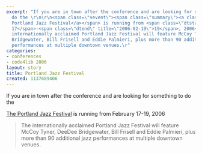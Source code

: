 ```yaml
---
excerpt: "If you are in town after the conference and are looking for something to
  do the \r\n\r\n<span class=\"vevent\"><span class=\"summary\"><a class=\"url\" href=\"http://www.travelportland.com/jazz/index.html\">The
  Portland Jazz Festival</a></span> is running from <span class=\"dtstart\" title=\"2006-02-17\">February
  17</span>-<span class=\"dtend\" title=\"2006-02-19\">19</span>, 2006</span>\r\n</span>\r\n\r\n<blockquote>\r\nThe
  internationally acclaimed Portland Jazz Festival will feature McCoy Tyner, DeeDee
  Bridgewater, Bill Frisell and Eddie Palmieri, plus more than 90 additional jazz
  performances at multiple downtown venues.\r"
categories:
- conferences
- code4lib 2006
layout: story
title: Portland Jazz Festival
created: 1137689406
---
```

If you are in town after the conference and are looking for something to do the 

<span class="vevent"><span class="summary"><a class="url" href="http://www.travelportland.com/jazz/index.html">The Portland Jazz Festival</a></span> is running from <span class="dtstart" title="2006-02-17">February 17</span>-<span class="dtend" title="2006-02-19">19</span>, 2006</span>
</span>

<blockquote>
The internationally acclaimed Portland Jazz Festival will feature McCoy Tyner, DeeDee Bridgewater, Bill Frisell and Eddie Palmieri, plus more than 90 additional jazz performances at multiple downtown venues.
</blockquote>
